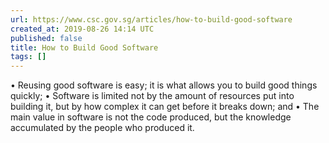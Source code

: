 ```yaml
---
url: https://www.csc.gov.sg/articles/how-to-build-good-software
created_at: 2019-08-26 14:14 UTC
published: false
title: How to Build Good Software
tags: []
---
```


• Reusing good software is easy; it is what allows you to build good things quickly;
• Software is limited not by the amount of resources put into building it, but by how complex it can get before it breaks down; and
• The main value in software is not the code produced, but the knowledge accumulated by the people who produced it.
